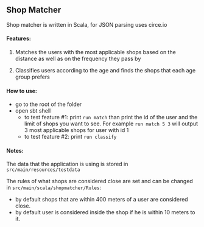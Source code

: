 ## Shop Matcher

Shop matcher is written in Scala, for JSON parsing uses circe.io

#### Features:

1. Matches the users with the most applicable shops 
based on the distance as well as on the frequency they pass by

2. Classifies users according to the age
 and finds the shops that each age group prefers
 
#### How to use:

- go to the root of the folder
- open sbt shell
  -  to test feature #1: print `run match` than print the id of the user and the limit of shops you want to see. 
For example `run match 5 3` will output 3 most applicable shops for user with id 1
  - to test feature #2: print `run classify` 

#### Notes: 
The data that the application is using is stored in `src/main/resources/testdata`

The rules of what shops are considered close are set 
and can be changed in `src/main/scala/shopmatcher/Rules`:
- by default shops that are within 400 meters of a user are considered close.
- by default user is considered inside the shop if he is within 10 meters to it.
